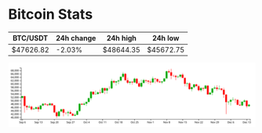 # Bitcoin Stats

BTC/USDT|24h change|24h high|24h low|
|---|---|---|---|
|$47626.82|-2.03%|$48644.35|$45672.75|

<img src="./chart.svg">
